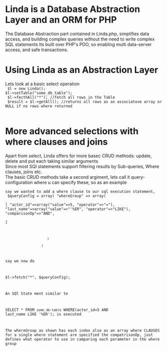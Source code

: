 # Linda is a Database Abstraction Layer and an ORM for PHP

The Database Abstraction part contained in Linda.php, simplifies data access, and building complex queries without the need to write complex SQL statements
Its built over PHP's PDO, so enabling multi data-server access, and safe transactions.

# Using Linda as an Abstraction Layer

Lets look at a basic select operation
<br/>
 ` $l = new Linda();`<br/>
 `$l->setTable("some_db_table");`<br/>
 ` $l->fecthAll("*"); //fetch all rows in the Table`<br/>
 ` $result = $l->getAll(); //returns all rows as an associatove array or NULL if no rows where returned`
<br/><br/>

# More advanced selections with where clauses and joins

Apart from select, Linda offers for more basec CRUD methods: update, delete and put each taking similar arguments<br/>
Since most SQl statements support filtering results by Sub-queries, Where clauses, joins etc. <br/>
The basic CRUD methods take a second argiment, lets call it query-configuration where u can specify these, so as an example

`say we wanted to add a where clause to our sql execution statement, `<br/>
<code>
 $queryConfig = array( "whereGroup" => array(  
                            [
                                "actor_id"=>array("value"=>5, "operator"=>"="),
                               "last_name"=>array("value"=>"'%ER", "operator"=>"LIKE"),
                              "comparisonOp"=>"AND",              
                             ]
                      
                          )
                          
                       )

say we now do

 $l->fetch("*", $queryConfig);
 
 An SQl State ment similar to 
 
  SELECT * FROM `some_db-table` WHERE(actor_id=5 AND last_name LIKE '%ER');
 is executed
 
 The whereGroup as shown has each index also as an array where CLAUSES for a single where statement are specified
 the compatrisonOp, just defines what operator to use in camparing each parameter in the where group
 
</code>
